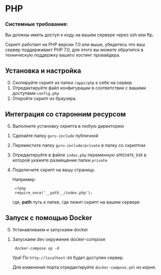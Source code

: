 # PHP

### Системные требования:

Вы должны иметь доступ к коду на вашем сервере через ssh или ftp.

Скрипт работает на PHP версии 7.0 или выше, убедитесь что ваш сервер поддерживает PHP 7.0, для этого вы можете обратится в техническую поддержку вашего хостинг провайдера.

## Установка и настройка 

0. Скопируйте скрипт из папки `/apps/php` к себе на сервер
0. Отредактируйте файл конфигурации в соответствии с вашими доступами `config.php`
0. Откройте скрипт из браузера.

## Интеграция со старонним ресурсом

0. Выполните установку скрипта в любую директорию
0. Сделайте папку `guru-include` публичной
0. Переместите папку `guru-include/private` в папку со скриптом
0. Отредактируйте в файле `index.php` переменную `$PRIVATE_DIR` в которой укажите размещение папки `private`
0. Подключите скрипт на вашу страницу.

    Например:

        <?php
        require_once('__path__/index.php');

    где, __path__ путь к папке, где лежит скрипт на вашем сервере

## Запуск с помощью Docker

0. Устанавливаем и запускаем docker
0. Запускаем dev окружение docker-compose

        docker-compose up -d
 
    Ура! По `http://localhost:69` будет доступен сервер.

    Для изменения порта отредактируйте `docker-compose.yml` из корня.